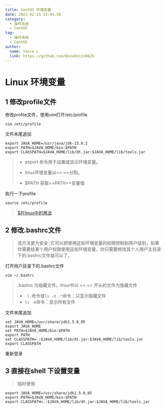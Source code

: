 ```yaml
---
title: CentOS 环境变量
date: 2022-02-25 15:44:50
category:
  - 操作系统
  - CentOS
tag:
  - 操作系统
  - CentOS
author: 
  name: Vance L
  link: https://github.com/Dovahkiin8625
---
```


# Linux 环境变量

## 1 修改profile文件

修改profile文件，使用vim打开/etc/profile

```shell
vim /etc/profile
```

文件末尾追加

```shell
export JAVA_HOME=/usr/java/jdk-13.0.2
export PATH=$JAVA_HOME/bin:$PATH
export CLASSPATH=$JAVA_HOME/lib/dt.jar:$JAVA_HOME/lib/tools.jar

```

> * export 命令用于设置或显示环境变量。
>
> * linux环境变量以==:==分割。
>
> * $PATH  获取==PATH==变量值

执行一下profile

```shell
source /etc/profile
```

> [$在linux中的用法]()

## 2 修改.bashrc文件

> 该方法更为安全 ,它可以把使用这些环境变量的权限控制到用户级别，如果你需要给某个用户权限使用这些环境变量，你只需要修改其个人用户主目录下的.bashrc文件就可以了。

打开用户目录下的.bashrc文件

```
vim ~/.bashrc
```

> .bashrc 为隐藏文件。linux中以  ==.==  开头的文件为隐藏文件
>
> * ` l.`命令或`ls -d .*`命令：只显示隐藏文件
> * `ls -A`命令：显示所有文件

文件末尾追加

```shell
set JAVA_HOME=/usr/share/jdk1.5.0_05
export JAVA_HOME
set PATH=$JAVA_HOME/bin:$PATH
export PATH
set CLASSPATH=.:$JAVA_HOME/lib/dt.jar:$JAVA_HOME/lib/tools.jar
export CLASSPATH
```

重新登录

## 3 直接在shell 下设置变量

> 临时使用

```shell
export JAVA_HOME=/usr/share/jdk1.5.0_05
export PATH=$JAVA_HOME/bin:$PATH
export CLASSPATH=.:$JAVA_HOME/lib/dt.jar:$JAVA_HOME/lib/tools.jar
```

